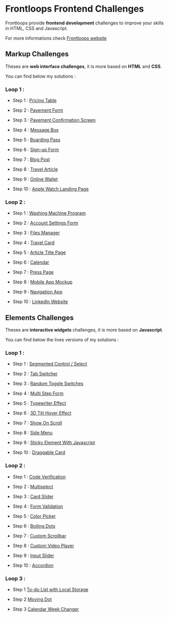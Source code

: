 # Frontloops Frontend Challenges

Frontloops provide **frontend development** challenges to improve your skills in HTML, CSS and Javascript.

For more informations check [Frontloops website](https://frontloops.io/)

## Markup Challenges

Theses are **web interface challenges**, it is more based on **HTML** and **CSS**.

You can find below my solutions :

### Loop 1 :

- Step 1 : [Pricing Table](https://github.com/zathio/frontloops-challenges/tree/master/markup-challenges/loop1-step1/README.md)

- Step 2 : [Payement Form](https://github.com/zathio/frontloops-challenges/tree/master/markup-challenges/loop1-step2/README.md)

- Step 3 : [Payement Confirmation Screen](https://github.com/zathio/frontloops-challenges/tree/master/markup-challenges/loop1-step3/README.md)

- Step 4 : [Message Box](https://github.com/zathio/frontloops-challenges/tree/master/markup-challenges/loop1-step4/README.md)

- Step 5 : [Boarding Pass](https://github.com/zathio/frontloops-challenges/tree/master/markup-challenges/loop1-step5/README.md)

- Step 6 : [Sign-up Form](https://github.com/zathio/frontloops-challenges/tree/master/markup-challenges/loop1-step6/README.md)

- Step 7 : [Blog Post](https://github.com/zathio/frontloops-challenges/tree/master/markup-challenges/loop1-step7/README.md)

- Step 8 : [Travel Article](https://github.com/zathio/frontloops-challenges/tree/master/markup-challenges/loop1-step8/README.md)

- Step 9 : [Online Wallet](https://github.com/zathio/frontloops-challenges/tree/master/markup-challenges/loop1-step9/README.md)

- Step 10 : [Apple Watch Landing Page](https://github.com/zathio/frontloops-challenges/tree/master/markup-challenges/loop1-step10/README.md)

### Loop 2 :

- Step 1 : [Washing Machine Program](https://github.com/zathio/frontloops-challenges/tree/master/markup-challenges/loop2-step1/README.md)

- Step 2 : [Account Settings Form](https://github.com/zathio/frontloops-challenges/tree/master/markup-challenges/loop2-step2/README.md)

- Step 3 : [Files Manager](https://github.com/zathio/frontloops-challenges/tree/master/markup-challenges/loop2-step3/README.md)

- Step 4 : [Travel Card](https://github.com/zathio/frontloops-challenges/tree/master/markup-challenges/loop2-step4/README.md)

- Step 5 : [Article Title Page](https://github.com/zathio/frontloops-challenges/tree/master/markup-challenges/loop2-step5/README.md)

- Step 6 : [Calendar](https://github.com/zathio/frontloops-challenges/tree/master/markup-challenges/loop2-step6/README.md)

- Step 7 : [Press Page](https://github.com/zathio/frontloops-challenges/tree/master/markup-challenges/loop2-step7/README.md)

- Step 8 : [Mobile App Mockup](https://github.com/zathio/frontloops-challenges/tree/master/markup-challenges/loop2-step8/README.md)

- Step 9 : [Navigation App](https://github.com/zathio/frontloops-challenges/tree/master/markup-challenges/loop2-step9/README.md)

- Step 10 : [LinkedIn Website](https://github.com/zathio/frontloops-challenges/tree/master/markup-challenges/loop2-step10/README.md)

## Elements Challenges

Theses are **interactive widgets** challenges, it is more based on **Javascript**.

You can find below the lives versions of my solutions :

### Loop 1 :

- Step 1 : [Segmented Control / Select](https://github.com/zathio/frontloops-challenges/tree/master/elements-challenges/loop1-step1/README.md)

- Step 2 : [Tab Switcher](https://github.com/zathio/frontloops-challenges/tree/master/elements-challenges/loop1-step2/README.md)

- Step 3 : [Random Toggle Switches](https://github.com/zathio/frontloops-challenges/tree/master/elements-challenges/loop1-step3/README.md)

- Step 4 : [Multi Step Form](https://github.com/zathio/frontloops-challenges/tree/master/elements-challenges/loop1-step4/README.md)

- Step 5 : [Typewriter Effect](https://github.com/zathio/frontloops-challenges/tree/master/elements-challenges/loop1-step5/README.md)

- Step 6 : [3D Tilt Hover Effect](https://github.com/zathio/frontloops-challenges/tree/master/elements-challenges/loop1-step6/README.md)

- Step 7 : [Show On Scroll](https://github.com/zathio/frontloops-challenges/tree/master/elements-challenges/loop1-step7/README.md)

- Step 8 : [Side Menu](https://github.com/zathio/frontloops-challenges/tree/master/elements-challenges/loop1-step8/README.md)

- Step 9 : [Sticky Element With Javascript](https://github.com/zathio/frontloops-challenges/tree/master/elements-challenges/loop1-step9/README.md)

- Step 10 : [Draggable Card](https://github.com/zathio/frontloops-challenges/tree/master/elements-challenges/loop1-step10/README.md)

### Loop 2 :

- Step 1 : [Code Verification](https://github.com/zathio/frontloops-challenges/tree/master/elements-challenges/loop2-step1/README.md)

- Step 2 : [Multiselect](https://github.com/zathio/frontloops-challenges/tree/master/elements-challenges/loop2-step2/README.md)

- Step 3 : [Card Slider](https://github.com/zathio/frontloops-challenges/tree/master/elements-challenges/loop2-step3/README.md)

- Step 4 : [Form Validation](https://github.com/zathio/frontloops-challenges/tree/master/elements-challenges/loop2-step4/README.md)

- Step 5 : [Color Picker](https://github.com/zathio/frontloops-challenges/tree/master/elements-challenges/loop2-step5/README.md)

- Step 6 : [Boiling Dots](https://github.com/zathio/frontloops-challenges/tree/master/elements-challenges/loop2-step6/README.md)

- Step 7 : [Custom Scrollbar](https://github.com/zathio/frontloops-challenges/tree/master/elements-challenges/loop2-step7/README.md)

- Step 8 : [Custom Video Player](https://github.com/zathio/frontloops-challenges/tree/master/elements-challenges/loop2-step8/README.md)

- Step 9 : [Input Slider](https://github.com/zathio/frontloops-challenges/tree/master/elements-challenges/loop2-step9/README.md)

- Step 10 : [Accordion](https://github.com/zathio/frontloops-challenges/tree/master/elements-challenges/loop2-step10/README.md)

### Loop 3 :

- Step 1 [To-do List with Local Storage](https://github.com/zathio/frontloops-challenges/tree/master/elements-challenges/loop3-step1/README.md)

- Step 2 [Moving Dot](https://github.com/zathio/frontloops-challenges/tree/master/elements-challenges/loop3-step2/README.md)

- Step 3 [Calendar Week Changer](https://github.com/zathio/frontloops-challenges/tree/master/elements-challenges/loop3-step3/README.md)